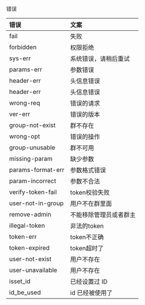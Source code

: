 
错误

|错误|文案|
|:-----  |:-----|
|fail|失败|
|forbidden|权限拒绝|
|sys-err|系统错误，请稍后重试|
|params-err|参数错误|
|header-err|头信息错误|
|header-err|头信息错误|
|wrong-req|错误的请求|
|ver-err|错误的版本|
|group-not-exist|群不存在|
|wrong-opt|错误的操作|
|group-unusable|群不可用|
|missing-param|缺少参数|
|params-format-err|参数格式错误|
|param-incorrect|参数不合法|
|verify-token-fail|token校验失败|
|user-not-in-group|用户不在群里面|
|remove-admin|不能移除管理员或者群主|
|illegal-token|非法的token|
|token-err|token不正确|
|token-expired|token超时了|
|user-not-exist|用户不存在|
|user-unavailable|用户不存在|
|isset_id|已经设置过 ID|
|id_be_used|id 已经被使用了|


